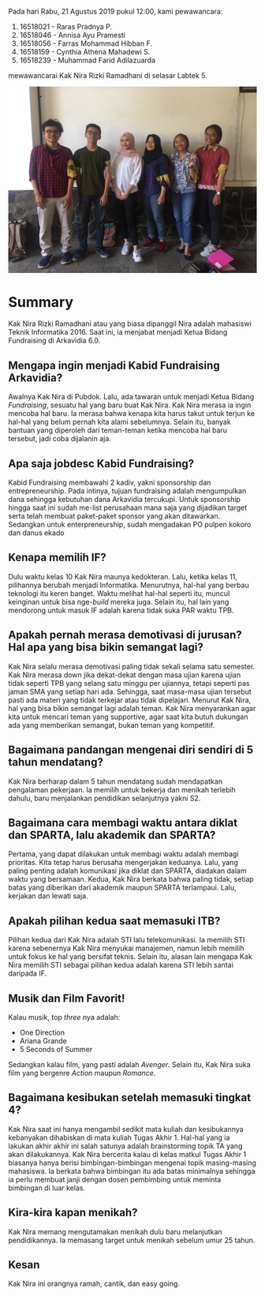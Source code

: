 Pada hari Rabu, 21 Agustus 2019 pukul 12:00, kami pewawancara:
1. 16518021 - Raras Pradnya P.
2. 16518046 - Annisa Ayu Pramesti
3. 16518056 - Farras Mohammad Hibban F.
4. 16518159 - Cynthia Athena Mahadewi S.
5. 16518239 - Muhammad Farid Adilazuarda

mewawancarai Kak Nira Rizki Ramadhani di selasar Labtek 5.

![alt text](./16518021-16518046-16518056-16518159-16518239.jpg)

# Summary
Kak Nira Rizki Ramadhani atau yang biasa dipanggil Nira adalah mahasiswi Teknik Informatika 2016. Saat ini, ia menjabat menjadi
Ketua Bidang Fundraising di Arkavidia 6.0. 

## Mengapa ingin menjadi Kabid Fundraising Arkavidia?
Awalnya Kak Nira di Pubdok. Lalu, ada tawaran untuk menjadi Ketua Bidang *Fundraising*, sesuatu hal yang baru buat Kak Nira. Kak Nira merasa ia ingin mencoba hal baru. Ia merasa bahwa kenapa kita harus takut untuk terjun ke hal-hal yang belum pernah kita alami sebelumnya. Selain itu, banyak bantuan yang diperoleh dari teman-teman ketika mencoba hal baru tersebut, jadi coba dijalanin aja.

## Apa saja jobdesc Kabid Fundraising?
Kabid Fundraising membawahi 2 kadiv, yakni sponsorship dan entrepreneurship. Pada intinya, tujuan fundraising adalah mengumpulkan
dana sehingga kebutuhan dana Arkavidia tercukupi. Untuk sponsorship hingga saat ini sudah me-list perusahaan mana saja yang
dijadikan target serta telah membuat paket-paket sponsor yang akan ditawarkan. Sedangkan untuk enterpreneurship, sudah mengadakan
PO pulpen kokoro dan danus ekado

## Kenapa memilih IF?
Dulu waktu kelas 10 Kak Nira maunya kedokteran. Lalu, ketika kelas 11, pilihannya berubah menjadi Informatika. Menurutnya, hal-hal yang berbau teknologi itu keren banget. Waktu melihat hal-hal seperti itu, muncul keinginan untuk bisa nge-*build* mereka juga. Selain itu, hal lain yang mendorong untuk masuk IF adalah karena tidak suka PAR waktu TPB. 

## Apakah pernah merasa demotivasi di jurusan? Hal apa yang bisa bikin semangat lagi?
Kak Nira selalu merasa demotivasi paling tidak sekali selama satu semester. Kak Nira merasa down jika dekat-dekat dengan masa 
ujian karena ujian tidak seperti TPB yang selang satu minggu per ujiannya, tetapi seperti pas jaman SMA yang setiap hari ada. 
Sehingga, saat masa-masa ujian tersebut pasti ada materi yang tidak terkejar atau tidak dipelajari. Menurut Kak Nira, hal yang
bisa bikin semangat lagi adalah teman. Kak Nira menyarankan agar kita untuk mencari teman yang supportive, agar saat kita
butuh dukungan ada yang memberikan semangat, bukan teman yang kompetitif. 

## Bagaimana pandangan mengenai diri sendiri di 5 tahun mendatang?
Kak Nira berharap dalam 5 tahun mendatang sudah mendapatkan pengalaman pekerjaan. Ia memilih untuk bekerja dan menikah terlebih
dahulu, baru menjalankan pendidikan selanjutnya yakni S2.

## Bagaimana cara membagi waktu antara diklat dan SPARTA, lalu akademik dan SPARTA?
Pertama, yang dapat dilakukan untuk membagi waktu adalah membagi prioritas. Kita tetap harus berusaha mengerjakan keduanya. Lalu, yang paling penting adalah komunikasi jika diklat dan SPARTA, diadakan dalam waktu yang bersamaan. 
Kedua, Kak Nira berkata bahwa paling tidak, setiap batas yang diberikan dari akademik maupun SPARTA terlampaui. Lalu, kerjakan dan lewati saja.

## Apakah pilihan kedua saat memasuki ITB?
Pilihan kedua dari Kak Nira adalah STI lalu telekomunikasi. Ia memilih STI karena sebenernya Kak Nira menyukai manajemen, namun lebih memilih untuk fokus ke hal yang bersifat teknis. Selain itu, alasan lain mengapa Kak Nira memilih STI sebagai pilihan kedua adalah karena STI lebih santai daripada IF.

## Musik dan Film Favorit!
Kalau musik, top *three* nya adalah:
* One Direction
* Ariana Grande
* 5 Seconds of Summer

Sedangkan kalau film, yang pasti adalah *Avenger*. Selain itu, Kak Nira suka film yang bergenre *Action* maupun *Romance*.

## Bagaimana kesibukan setelah memasuki tingkat 4?
Kak Nira saat ini hanya mengambil sedikit mata kuliah dan kesibukannya kebanyakan dihabiskan di mata kuliah Tugas Akhir 1. Hal-hal yang ia lakukan akhir akhir ini salah satunya adalah brainstorming topik TA yang akan dilakukannya. Kak Nira bercerita kalau di kelas matkul Tugas Akhir 1 biasanya hanya berisi bimbingan-bimbingan mengenai topik masing-masing mahasiswa. Ia berkata bahwa bimbingan itu ada batas minimalnya sehingga ia perlu membuat janji dengan dosen pembimbing untuk meminta bimbingan di luar kelas.

## Kira-kira kapan menikah?
Kak Nira memang mengutamakan menikah dulu baru melanjutkan pendidikannya. Ia memasang target untuk menikah sebelum umur 25 tahun.

## Kesan
Kak Nira ini orangnya ramah, cantik, dan easy going.
